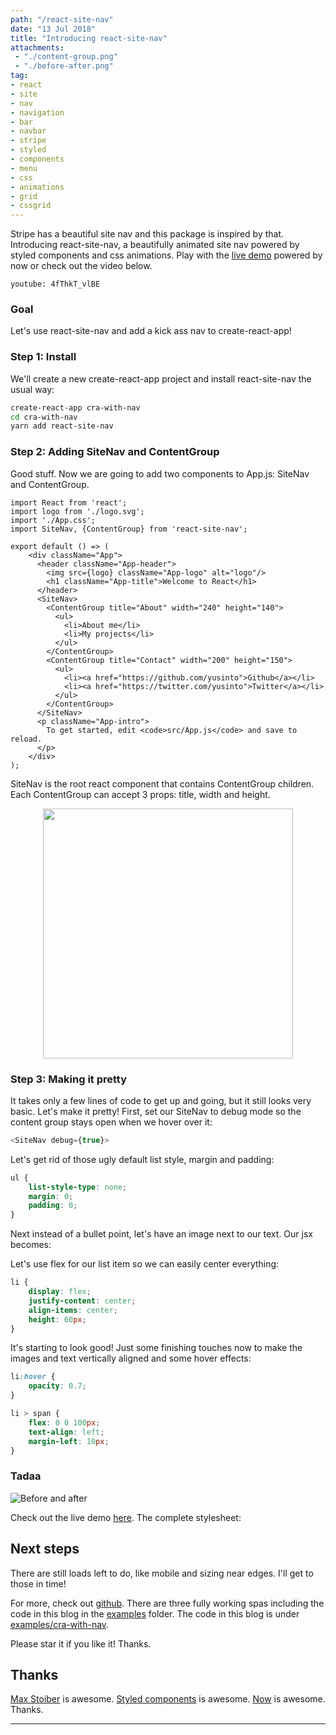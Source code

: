 ```yaml
---
path: "/react-site-nav"
date: "13 Jul 2018"
title: "Introducing react-site-nav"
attachments: 
 - "./content-group.png"
 - "./before-after.png"
tag:
- react
- site
- nav
- navigation
- bar
- navbar
- stripe
- styled
- components
- menu
- css
- animations
- grid
- cssgrid
---
```


Stripe has a beautiful site nav and this package is inspired by that.
Introducing react-site-nav, a beautifully animated site nav powered by styled components
and css animations. Play with the [live demo](https://now-evztwufdfm.now.sh) powered by now
or check out the video below.

`youtube: 4fThkT_vlBE`

### Goal
Let's use react-site-nav and add a kick ass nav to create-react-app!

### Step 1: Install

We'll create a new create-react-app project and install react-site-nav the usual way:

```sh
create-react-app cra-with-nav
cd cra-with-nav
yarn add react-site-nav
```

### Step 2: Adding SiteNav and ContentGroup

Good stuff. Now we are going to add two components to App.js: SiteNav and ContentGroup.

```js{4,12-25}
import React from 'react';
import logo from './logo.svg';
import './App.css';
import SiteNav, {ContentGroup} from 'react-site-nav';

export default () => (
    <div className="App">
      <header className="App-header">
        <img src={logo} className="App-logo" alt="logo"/>
        <h1 className="App-title">Welcome to React</h1>
      </header>
      <SiteNav>
        <ContentGroup title="About" width="240" height="140">
          <ul>
            <li>About me</li>
            <li>My projects</li>
          </ul>
        </ContentGroup>
        <ContentGroup title="Contact" width="200" height="150">
          <ul>
            <li><a href="https://github.com/yusinto">Github</a></li>
            <li><a href="https://twitter.com/yusinto">Twitter</a></li>
          </ul>
        </ContentGroup>
      </SiteNav>
      <p className="App-intro">
        To get started, edit <code>src/App.js</code> and save to reload.
      </p>
    </div>
);
```

SiteNav is the root react component that contains ContentGroup children.
Each ContentGroup can accept 3 props: title, width and height.

<p align="center">
<img src="/static/content-group-30bbe1838f03f6b99727bb0b7e05bdb3.png" width="400"/>
</p>


### Step 3: Making it pretty

It takes only a few lines of code to get up and going, but it still looks very basic.
Let's make it pretty! First, set our SiteNav to debug mode so the content group stays open
when we hover over it:

```js
<SiteNav debug={true}>
```

Let's get rid of those ugly default list style, margin and padding:

```css
ul {
    list-style-type: none;
    margin: 0;
    padding: 0;
}
```

Next instead of a bullet point, let's have an image next to our text. Our jsx becomes:

<script src="https://gist.github.com/yusinto/840ecdba5ce0d8f4bf85fa11ae2a4e51.js"></script>

Let's use flex for our list item so we can easily center everything:

```css
li {
    display: flex;
    justify-content: center;
    align-items: center;
    height: 60px;
}
```

It's starting to look good! Just some finishing touches now to make the images and text vertically
aligned and some hover effects:

```css
li:hover {
    opacity: 0.7;
}

li > span {
    flex: 0 0 100px;
    text-align: left;
    margin-left: 10px;
}
```

### Tadaa
![Before and after](/static/before-after-ce4e99e70fefa6289df75704480ee784.png)

Check out the live demo [here](https://build-licattzisr.now.sh/). The complete stylesheet:

<script src="https://gist.github.com/yusinto/9a04ad983ff2b03a140683d45ef9405b.js"></script>

## Next steps
There are still loads left to do, like mobile and sizing near edges. I'll get to those in time!

For more, check out [github](https://github.com/yusinto/react-site-nav). There are three fully
working spas including the code in this blog in the [examples](https://github.com/yusinto/react-site-nav/tree/master/examples)
folder. The code in this blog is under [examples/cra-with-nav](https://github.com/yusinto/react-site-nav/tree/master/examples/cra-with-nav).

Please star it if you like it! Thanks.

## Thanks
[Max Stoiber](https://mxstbr.com/) is awesome.
[Styled components](https://www.styled-components.com/) is awesome.
[Now](https://zeit.co/now) is awesome. Thanks.

---------------------------------------------------------------------------------------
